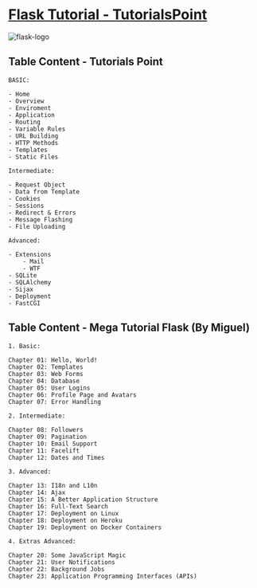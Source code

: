 # [Flask Tutorial - TutorialsPoint](https://www.tutorialspoint.com/flask/flask_application.htm)

![flask-logo](https://th.bing.com/th/id/OIP.osnbrmpnqfKNC47fuvTToAHaHa?pid=ImgDet&rs=1)

## Table Content - Tutorials Point

```text
BASIC:

- Home
- Overview
- Enviroment
- Application
- Routing
- Variable Rules
- URL Building
- HTTP Methods
- Templates
- Static Files
```

```text
Intermediate:

- Request Object
- Data from Template
- Cookies
- Sessions
- Redirect & Errors
- Message Flashing
- File Uploading
```

```text
Advanced:

- Extensions
    - Mail
    - WTF
- SQLite
- SQLAlchemy
- Sijax
- Deployment
- FastCGI
```

## Table Content - Mega Tutorial Flask (By Miguel)

```text
1. Basic:

Chapter 01: Hello, World!
Chapter 02: Templates
Chapter 03: Web Forms
Chapter 04: Database
Chapter 05: User Logins
Chapter 06: Profile Page and Avatars
Chapter 07: Error Handling
```

```text
2. Intermediate:

Chapter 08: Followers
Chapter 09: Pagination
Chapter 10: Email Support
Chapter 11: Facelift
Chapter 12: Dates and Times
```

```text
3. Advanced:

Chapter 13: I18n and L10n
Chapter 14: Ajax
Chapter 15: A Better Application Structure
Chapter 16: Full-Text Search
Chapter 17: Deployment on Linux
Chapter 18: Deployment on Heroku
Chapter 19: Deployment on Docker Containers
```

```text
4. Extras Advanced:

Chapter 20: Some JavaScript Magic
Chapter 21: User Notifications
Chapter 22: Background Jobs
Chapter 23: Application Programming Interfaces (APIs)
```
